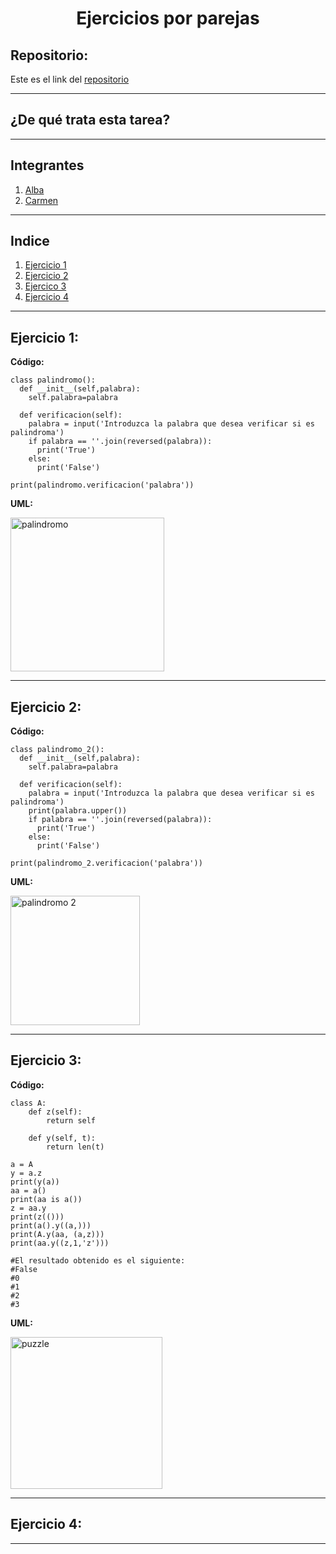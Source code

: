 <h1 align="center">	Ejercicios por parejas</h1>

<h2>Repositorio:</h2>

Este es el link del [repositorio](https://github.com/albabernal03/ejercicios_parejas_POO)

***
<h2>¿De qué trata esta tarea?</h2>


***
## Integrantes

1. [Alba](https://github.com/albabernal03) 
2. [Carmen](https://github.com/carmenm02)



***
## Indice

1. [Ejercicio 1](#id1)
2. [Ejercicio 2](#id2)
3. [Ejercico 3](#id3)
4. [Ejercicio 4](#id4)

***

## Ejercicio 1:

**Código:**
```
class palindromo():
  def __init__(self,palabra):
    self.palabra=palabra
    
  def verificacion(self):
    palabra = input('Introduzca la palabra que desea verificar si es palindroma')
    if palabra == ''.join(reversed(palabra)):
      print('True')
    else:
      print('False')
      
print(palindromo.verificacion('palabra'))
```

**UML:**

<img width="246" alt="palindromo" src="https://user-images.githubusercontent.com/91721886/159340627-0a7b8f68-c782-4e7a-905d-acfadaaac8a8.png">



***

## Ejercicio 2:

**Código:**

```
class palindromo_2():
  def __init__(self,palabra):
    self.palabra=palabra
    
  def verificacion(self):
    palabra = input('Introduzca la palabra que desea verificar si es palindroma')
    print(palabra.upper())
    if palabra == ''.join(reversed(palabra)):
      print('True')
    else:
      print('False')
      
print(palindromo_2.verificacion('palabra'))
```
**UML:**

<img width="207" alt="palindromo 2" src="https://user-images.githubusercontent.com/91721886/159341861-28562644-bf18-4fcb-a79e-5ad753471151.png">


***

## Ejercicio 3:

**Código:**

```
class A: 
    def z(self): 
        return self 
 
    def y(self, t): 
        return len(t) 
 
a = A 
y = a.z 
print(y(a)) 
aa = a() 
print(aa is a()) 
z = aa.y 
print(z(())) 
print(a().y((a,))) 
print(A.y(aa, (a,z))) 
print(aa.y((z,1,'z'))) 

#El resultado obtenido es el siguiente:
#False
#0
#1
#2
#3
```

**UML:**

<img width="243" alt="puzzle" src="https://user-images.githubusercontent.com/91721886/159344658-ba068d62-04b8-4e65-a7ec-303d6a9b83c4.png">


***

## Ejercicio 4:


***
